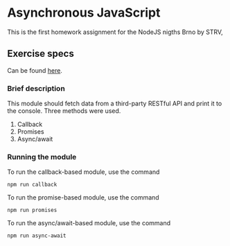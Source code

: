 # Asynchronous JavaScript

This is the first homework assignment for the NodeJS nigths Brno by STRV, 

## Exercise specs

Can be found [here](https://github.com/strvcom/nodejs-nights-2019-brno/tree/master/lectures/01-javascript).

### Brief description

This module should fetch data from a third-party RESTful API and print it to the console. 
Three methods were used. 

1. Callback
2. Promises
3. Async/await

### Running the module

To run the callback-based module, use the command 

```
npm run callback
``` 

To run the promise-based module, use the command 

```
npm run promises
``` 

To run the async/await-based module, use the command 

```
npm run async-await
```